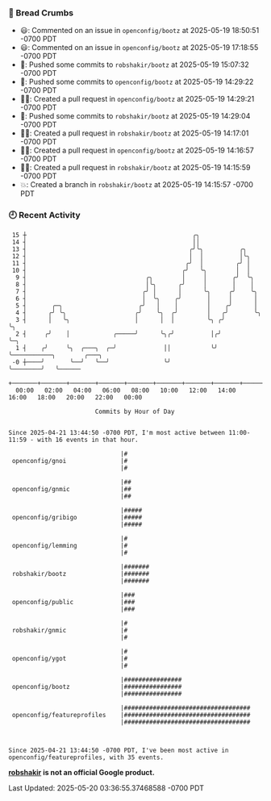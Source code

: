 ### 🍞 Bread Crumbs

 * 😃: Commented on an issue in `openconfig/bootz` at 2025-05-19 18:50:51 -0700 PDT
 * 😃: Commented on an issue in `openconfig/bootz` at 2025-05-19 17:18:55 -0700 PDT
 * 🚢: Pushed some commits to `robshakir/bootz` at 2025-05-19 15:07:32 -0700 PDT
 * 🚢: Pushed some commits to `openconfig/bootz` at 2025-05-19 14:29:22 -0700 PDT
 * ✍🏼: Created a pull request in `openconfig/bootz` at 2025-05-19 14:29:21 -0700 PDT
 * 🚢: Pushed some commits to `robshakir/bootz` at 2025-05-19 14:29:04 -0700 PDT
 * ✍🏼: Created a pull request in `robshakir/bootz` at 2025-05-19 14:17:01 -0700 PDT
 * ✍🏼: Created a pull request in `openconfig/bootz` at 2025-05-19 14:16:57 -0700 PDT
 * ✍🏼: Created a pull request in `robshakir/bootz` at 2025-05-19 14:15:59 -0700 PDT
 * 💥: Created a branch in `robshakir/bootz` at 2025-05-19 14:15:57 -0700 PDT

### 🕘 Recent Activity
```
 15 ┼                                              ╭╮
 14 ┤                                              ││
 13 ┤                                             ╭╯╰╮          ╭╮
 12 ┤                                             │  │          │╰╮
 11 ┤                                            ╭╯  │         ╭╯ │
 10 ┤                                           ╭╯   ╰╮        │  │
  9 ┤                                 ╭╮        │     │       ╭╯  ╰╮
  8 ┤                                 │╰╮      ╭╯     │       │    │
  7 ┤                                ╭╯ │      │      ╰╮     ╭╯    ╰╮
  6 ┤                                │  ╰╮    ╭╯       │     │      │
  5 ┤       ╭─╮                     ╭╯   │    │        │    ╭╯      │
  4 ┤      ╭╯ ╰╮                   ╭╯    ╰╮  ╭╯        │   ╭╯       ╰╮
  3 ┤      │   ╰╮                  │      │  │         ╰╮ ╭╯         ╰╮
  2 ┤     ╭╯    │            ╭─────╯      ╰╮╭╯          │╭╯           ╰─╮
  1 ┤    ╭╯     ╰╮  ╭───╮  ╭─╯             ││           ╰╯              ╰───────────╮        ╭───╮
 -0 ┼────╯       ╰──╯   ╰──╯               ╰╯                                       ╰────────╯   ╰──────
    +───────+───────+───────+───────+───────+───────+───────+───────+───────+───────+───────+───────+────
  00:00   02:00   04:00   06:00   08:00   10:00   12:00   14:00   16:00   18:00   20:00   22:00   00:00   

						Commits by Hour of Day


Since 2025-04-21 13:44:50 -0700 PDT, I'm most active between 11:00-11:59 - with 16 events in that hour.

```



```
                               |#
 openconfig/gnoi               |#
                               |#

                               |##
 openconfig/gnmic              |##
                               |##

                               |#####
 openconfig/gribigo            |#####
                               |#####

                               |#
 openconfig/lemming            |#
                               |#

                               |#######
 robshakir/bootz               |#######
                               |#######

                               |###
 openconfig/public             |###
                               |###

                               |#
 robshakir/gnmic               |#
                               |#

                               |#
 openconfig/ygot               |#
                               |#

                               |################
 openconfig/bootz              |################
                               |################

                               |###################################
 openconfig/featureprofiles    |###################################
                               |###################################



Since 2025-04-21 13:44:50 -0700 PDT, I've been most active in openconfig/featureprofiles, with 35 events.

```
**[robshakir](mailto:robjs@google.com) is not an official Google product.**  


Last Updated: 2025-05-20 03:36:55.37468588 -0700 PDT
